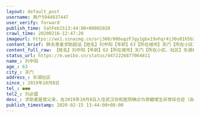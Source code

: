 ```yaml
---
layout: default_post
username: 用户5944037447
user_verify: forward
publish_time: SatFeb1513:44:00+08002020
crawl_time: 20200216-12:47:20
imageurl: https://wx1.sinaimg.cn/orj360/006ugzFJgy1gbx19vhqr4j30u01h5b29.jpg
content_brief: 肺炎患者求助超话【姓名】刘中阳【年龄】63【所在城市】天门【所在小区、社区】东湖社区【患病时间】2019年10月8日【病情描述】求助者是我父亲，在2019年10月8日入住武汉协和医院确诊为骨髓增生异常综合症（血癌）10月16号转回天门市人民至今没出院，一直要输血小板由于疫情的爆发，天门人民 ...全文
content_full_raw: 【姓名】刘中阳【年龄】63【所在城市】天门【所在小区、社区】东湖社区【患病时间】2019年10月8日【病情描述】求助者是我父亲，在2019年10月8日入住武汉协和医院确诊为骨髓增生异常综合症（血癌）10月16号转回天门市人民至今没出院，一直要输血小板由于疫情的爆发，天门人民医院所有科室停了，只看冠状病毒，等了一个月血库也没有血小板输，医生也奔赴一线，现在父亲的血小板只有1个了，急需血小板的输入否则有生命危险，希望帮忙转发下谢谢🙏🙏【联系方式】●●●【其他紧急联系人】刘必盛
status_url: https://m.weibo.cn/status/4472226877064811
name_: 刘中阳
age_: 63
city_: 天门
address_: 东湖社区
since_: 2019年10月8日
tel_: ●●●
tel2_: 刘必盛
desc_: 求助者是我父亲，在2019年10月8日入住武汉协和医院确诊为骨髓增生异常综合症（血癌）10月16号转回天门市人民至今没出院，一直要输血小板由于疫情的爆发，天门人民医院所有科室停了，只看冠状病毒，等了一个月血库也没有血小板输，医生也奔赴一线，现在父亲的血小板只有1个了，急需血小板的输入否则有生命危险，希望帮忙转发下谢谢🙏🙏
publish_timestamp: 2020-02-15 13:44:00+08:00
---
```

